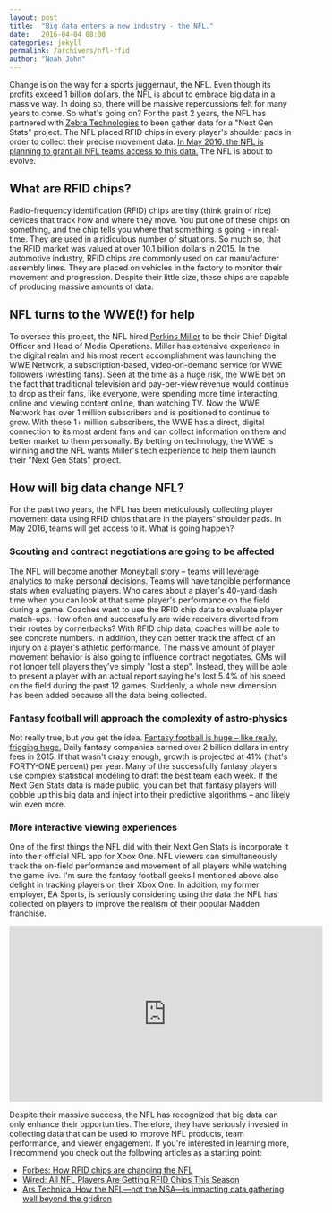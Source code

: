 ```yaml
---
layout: post
title:  "Big data enters a new industry - the NFL."
date:   2016-04-04 08:00
categories: jekyll
permalink: /archivers/nfl-rfid
author: "Noah John"
---
```


Change is on the way for a sports juggernaut, the NFL. Even though its profits exceed 1 billion dollars, the NFL is about to embrace big data in a massive way. In doing so, there will be massive repercussions felt for many years to come. So what's going on? For the past 2 years, the NFL has partnered with [Zebra Technologies][zebratech] to been gather data for a "Next Gen Stats" project. The NFL placed RFID chips in every player's shoulder pads in order to collect their precise movement data. [In May 2016, the NFL is planning to grant all NFL teams access to this data.][espn] The NFL is about to evolve.

## What are RFID chips?

Radio-frequency identification (RFID) chips are tiny (think grain of rice) devices that track how and where they move. You put one of these chips on something, and the chip tells you where that something is going - in real-time. They are used in a ridiculous number of situations. So much so, that the RFID market was valued at over 10.1 billion dollars in 2015. In the automotive industry, RFID chips are commonly used on car manufacturer assembly lines. They are placed on vehicles in the factory to monitor their movement and progression. Despite their little size, these chips are capable of producing massive amounts of data.

## NFL turns to the WWE(!) for help

To oversee this project, the NFL hired [Perkins Miller][perkins] to be their Chief Digital Officer and Head of Media Operations. Miller has extensive experience in the digital realm and his most recent accomplishment was launching the WWE Network, a subscription-based, video-on-demand service for WWE followers (wrestling fans). Seen at the time as a huge risk, the WWE bet on the fact that traditional television and pay-per-view revenue would continue to drop as their fans, like everyone, were spending more time interacting online and viewing content online, than watching TV. Now the WWE Network has over 1 million subscribers and is positioned to continue to grow. With these 1+ million subscribers, the WWE has a direct, digital connection to its most ardent fans and can collect information on them and better market to them personally. By betting on technology, the WWE is winning and the NFL wants Miller's tech experience to help them launch their "Next Gen Stats" project.
 
## How will big data change NFL?

For the past two years, the NFL has been meticulously collecting player movement data using RFID chips that are in the players' shoulder pads. In May 2016, teams will get access to it. What is going happen?

### Scouting and contract negotiations are going to be affected ###

The NFL will become another Moneyball story – teams will leverage analytics to make personal decisions.  Teams will have tangible performance stats when evaluating players. Who cares about a player's 40-yard dash time when you can look at that same player's performance on the field during a game. Coaches want to use the RFID chip data to evaluate player match-ups. How often and successfully are wide receivers diverted from their routes by cornerbacks? With RFID chip data, coaches will be able to see concrete numbers. In addition, they can better track the affect of an injury on a player's athletic performance. The massive amount of player movement behavior is also going to influence contract negotiates.  GMs will not longer tell players they've simply "lost a step".  Instead, they will be able to present a player with an actual report saying he's lost 5.4% of his speed on the field during the past 12 games. Suddenly, a whole new dimension has been added because all the data being collected.

### Fantasy football will approach the complexity of astro-physics ###

Not really true, but you get the idea. [Fantasy football is huge – like really, frigging huge.][forbes-fantasy] Daily fantasy companies earned over 2 billion dollars in entry fees in 2015. If that wasn't crazy enough, growth is projected at 41% (that's FORTY-ONE percent) per year. Many of the successfully fantasy players use complex statistical modeling to draft the best team each week. If the Next Gen Stats data is made public, you can bet that fantasy players will gobble up this big data and inject into their predictive algorithms – and likely win even more.

### More interactive viewing experiences ###

One of the first things the NFL did with their Next Gen Stats is incorporate it into their official NFL app for Xbox One. NFL viewers can simultaneously track the on-field performance and movement of all players while watching the game live. I'm sure the fantasy football geeks I mentioned above also delight in tracking players on their Xbox One. In addition, my former employer, EA Sports, is seriously considering using the data the NFL has collected on players to improve the realism of their popular Madden franchise.
<iframe width="560" height="315" src="https://www.youtube.com/embed/3xGOfDwYEwc" frameborder="0" allowfullscreen></iframe>

Despite their massive success, the NFL has recognized that big data can only enhance their opportunities.  Therefore, they have seriously invested in collecting data that can be used to improve NFL products, team performance, and viewer engagement. If you're interested in learning more, I recommend you check out the following articles as a starting point:

* [Forbes: How RFID chips are changing the NFL][forbes-nfl]
* [Wired: All NFL Players Are Getting RFID Chips This Season][wired]
* [Ars Technica: How the NFL—not the NSA—is impacting data gathering well beyond the gridiron][ars]

[espn]: http://espn.go.com/blog/nflnation/post/_/id/200005/nfl-teams-prepping-for-rfid-data-dump
[ars]: http://arstechnica.com/tech-policy/2015/09/the-nfl-is-reshaping-the-surveillance-society-xbox-one-experience-and-gambling/
[forbes-nfl]: http://www.forbes.com/sites/aarontilley/2016/02/06/how-rfid-chips-are-changing-the-nfl/
[wired]: http://www.wired.com/2015/08/nfl-players-getting-rfid-chips-season/
[perkins]: https://www.linkedin.com/in/perkinsmiller
[zebratech]: https://www.zebra.com/
[forbes-fantasy]: http://www.forbes.com/sites/darrenheitner/2015/09/16/the-hyper-growth-of-daily-fantasy-sports-is-going-to-change-our-culture-and-our-laws/
[nfl-app]: https://youtu.be/3xGOfDwYEwc



